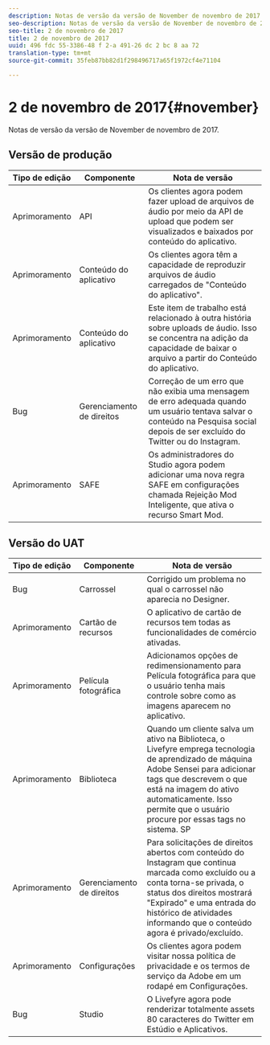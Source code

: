 ```yaml
---
description: Notas de versão da versão de November de novembro de 2017.
seo-description: Notas de versão da versão de November de novembro de 2017.
seo-title: 2 de novembro de 2017
title: 2 de novembro de 2017
uuid: 496 fdc 55-3386-48 f 2-a 491-26 dc 2 bc 8 aa 72
translation-type: tm+mt
source-git-commit: 35feb87bb82d1f298496717a65f1972cf4e71104

---
```



# 2 de novembro de 2017{#november}

Notas de versão da versão de November de novembro de 2017.

## Versão de produção

| **Tipo de edição** | **Componente** | **Nota de versão** |
|---|---|---|
| Aprimoramento | API | Os clientes agora podem fazer upload de arquivos de áudio por meio da API de upload que podem ser visualizados e baixados por conteúdo do aplicativo. |
| Aprimoramento | Conteúdo do aplicativo | Os clientes agora têm a capacidade de reproduzir arquivos de áudio carregados de "Conteúdo do aplicativo". |
| Aprimoramento | Conteúdo do aplicativo | Este item de trabalho está relacionado à outra história sobre uploads de áudio. Isso se concentra na adição da capacidade de baixar o arquivo a partir do Conteúdo do aplicativo. |
| Bug | Gerenciamento de direitos | Correção de um erro que não exibia uma mensagem de erro adequada quando um usuário tentava salvar o conteúdo na Pesquisa social depois de ser excluído do Twitter ou do Instagram. |
| Aprimoramento | SAFE | Os administradores do Studio agora podem adicionar uma nova regra SAFE em configurações chamada Rejeição Mod Inteligente, que ativa o recurso Smart Mod. |

## Versão do UAT

| **Tipo de edição** | **Componente** | **Nota de versão** |
|---|---|---|
| Bug | Carrossel | Corrigido um problema no qual o carrossel não aparecia no Designer. |
| Aprimoramento | Cartão de recursos | O aplicativo de cartão de recursos tem todas as funcionalidades de comércio ativadas. |
| Aprimoramento | Película fotográfica | Adicionamos opções de redimensionamento para Película fotográfica para que o usuário tenha mais controle sobre como as imagens aparecem no aplicativo. |
| Aprimoramento | Biblioteca | Quando um cliente salva um ativo na Biblioteca, o Livefyre emprega tecnologia de aprendizado de máquina Adobe Sensei para adicionar tags que descrevem o que está na imagem do ativo automaticamente. Isso permite que o usuário procure por essas tags no sistema. SP |
| Aprimoramento | Gerenciamento de direitos | Para solicitações de direitos abertos com conteúdo do Instagram que continua marcada como excluído ou a conta torna-se privada, o status dos direitos mostrará "Expirado" e uma entrada do histórico de atividades informando que o conteúdo agora é privado/excluído. |
| Aprimoramento | Configurações | Os clientes agora podem visitar nossa política de privacidade e os termos de serviço da Adobe em um rodapé em Configurações. |
| Bug | Studio | O Livefyre agora pode renderizar totalmente assets 80 caracteres do Twitter em Estúdio e Aplicativos. |

